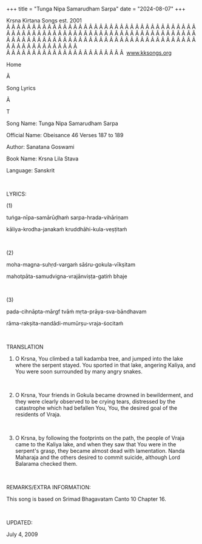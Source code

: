 +++ 
title = "Tunga Nipa Samarudham Sarpa"
date = "2024-08-07"
+++

Krsna Kirtana Songs est. 2001
Â Â Â Â Â Â Â Â Â Â Â Â Â Â Â Â Â Â Â Â Â Â Â Â Â Â Â Â Â Â Â Â Â Â Â Â Â Â Â Â Â Â Â Â Â Â Â Â Â Â Â Â Â Â Â Â Â Â Â Â Â Â Â Â Â Â Â Â Â Â Â Â Â Â Â Â Â Â Â Â Â Â Â Â Â Â Â Â Â Â Â Â Â Â Â Â Â Â Â Â Â Â Â Â Â Â Â Â Â Â Â Â Â Â Â Â Â Â Â Â Â Â Â Â Â  
Â Â Â Â Â Â Â Â Â Â Â Â Â Â Â Â Â Â Â Â Â Â Â  
www.kksongs.org








Home


Ã 
 
Song Lyrics
 
Ã 
 
T


Song Name: Tunga Nipa Samarudham Sarpa


Official Name: Obeisance 46 Verses 187 to 189


Author: 
Sanatana Goswami


Book Name: 
Krsna Lila Stava


Language: 
Sanskrit




 


LYRICS:


(1)


tuńga-nīpa-samārūḍhaḿ
sarpa-hrada-vihāriṇam 


kāliya-krodha-janakaḿ
kruddhāhi-kula-veṣṭitaḿ


 


(2)


moha-magna-suhṛd-vargaḿ
sāśru-gokula-vīkṣitam 


mahotpāta-samudvigna-vrajānviṣṭa-gatiḿ bhaje


 


(3)


pada-cihnāpta-mārgf tvāḿ
mṛta-prāya-sva-bāndhavam


rāma-rakṣita-nandādi-mumūrṣu-vraja-śocitaḿ


 


TRANSLATION


1) O Krsna, You climbed a
tall kadamba tree, and jumped into the lake where the serpent stayed. You
sported in that lake, angering Kaliya, and You were soon surrounded by many
angry snakes.


 


2) O Krsna, Your friends in
Gokula became drowned in bewilderment, and they were clearly observed to be
crying tears, distressed by the catastrophe which had befallen You, You, the
desired goal of the residents of Vraja.


 


3) O Krsna, by following
the footprints on the path, the people of Vraja came to the Kaliya lake, and
when they saw that You were in the serpent's grasp, they became almost dead
with lamentation. Nanda Maharaja and the others desired to commit suicide,
although Lord Balarama checked them.


 


REMARKS/EXTRA INFORMATION:


This
song is based on Srimad Bhagavatam Canto 10 Chapter 16.
 


 


UPDATED:

July 4, 2009